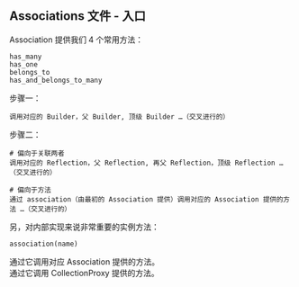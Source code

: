 ## Associations 文件 - 入口

Association 提供我们 4 个常用方法：

```
has_many
has_one
belongs_to
has_and_belongs_to_many
```

步骤一：


```
调用对应的 Builder，父 Builder, 顶级 Builder …（交叉进行的）
```

步骤二：

```
# 偏向于关联两者
调用对应的 Reflection，父 Reflection, 再父 Reflection，顶级 Reflection …（交叉进行的）

# 偏向于方法
通过 association（由最初的 Association 提供）调用对应的 Association 提供的方法 …（交叉进行的）
```

另，对内部实现来说非常重要的实例方法：

```
association(name)
```

通过它调用对应 Association 提供的方法。
<br>
通过它调用 CollectionProxy 提供的方法。

